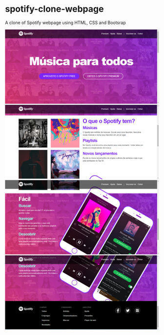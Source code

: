 # spotify-clone-webpage
A clone of Spotify webpage using HTML, CSS and Bootsrap

<img src="/img/printscreen1.PNG">
<img src="/img/printscreen2.PNG">
<img src="/img/printscreen3.PNG">
<img src="/img/printscreen4.PNG">

